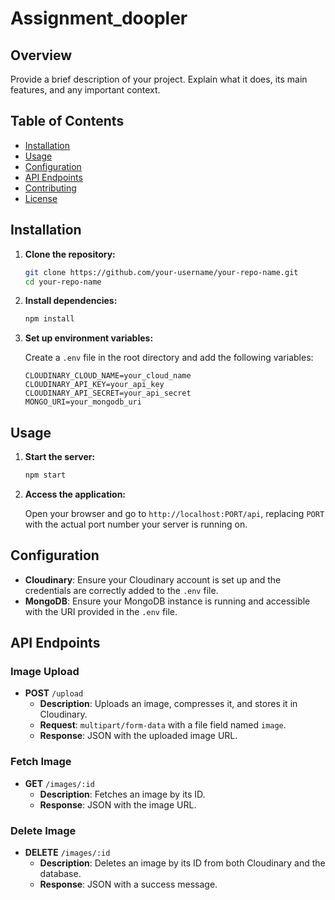 # Assignment_doopler

## Overview

Provide a brief description of your project. Explain what it does, its main features, and any important context.

## Table of Contents

- [Installation](#installation)
- [Usage](#usage)
- [Configuration](#configuration)
- [API Endpoints](#api-endpoints)
- [Contributing](#contributing)
- [License](#license)

## Installation

1. **Clone the repository:**

   ```bash
   git clone https://github.com/your-username/your-repo-name.git
   cd your-repo-name
   ```

2. **Install dependencies:**

   ```bash
   npm install
   ```

3. **Set up environment variables:**

   Create a `.env` file in the root directory and add the following variables:

   ```plaintext
   CLOUDINARY_CLOUD_NAME=your_cloud_name
   CLOUDINARY_API_KEY=your_api_key
   CLOUDINARY_API_SECRET=your_api_secret
   MONGO_URI=your_mongodb_uri
   ```

## Usage

1. **Start the server:**

   ```bash
   npm start
   ```

2. **Access the application:**

   Open your browser and go to `http://localhost:PORT/api`, replacing `PORT` with the actual port number your server is running on.

## Configuration

- **Cloudinary**: Ensure your Cloudinary account is set up and the credentials are correctly added to the `.env` file.
- **MongoDB**: Ensure your MongoDB instance is running and accessible with the URI provided in the `.env` file.

## API Endpoints

### Image Upload

- **POST** `/upload`
  - **Description**: Uploads an image, compresses it, and stores it in Cloudinary.
  - **Request**: `multipart/form-data` with a file field named `image`.
  - **Response**: JSON with the uploaded image URL.

### Fetch Image

- **GET** `/images/:id`
  - **Description**: Fetches an image by its ID.
  - **Response**: JSON with the image URL.

### Delete Image

- **DELETE** `/images/:id`
  - **Description**: Deletes an image by its ID from both Cloudinary and the database.
  - **Response**: JSON with a success message.
